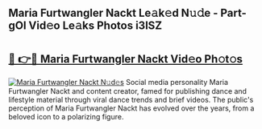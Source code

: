 ## Maria Furtwangler Nackt Le𝚊k𝚎d N𝚞𝚍e - Part-gOl Vid𝚎o Le𝚊ks Photos i3lSZ

# <h2><a href="http://fb6whxu.evod.top/?m=Maria+Furtwangler+Nackt">🔗 👉🔴 Maria Furtwangler Nackt Vid𝚎o Ph𝚘t𝚘s</a></h2>

[![Maria Furtwangler Nackt N𝚞d𝚎s](https://i.imgur.com/8V9OHl7.gif)](http://fb6whxu.evod.top/?m=Maria+Furtwangler+Nackt)
Social media personality Maria Furtwangler Nackt and content creator, famed for publishing dance and lifestyle material through viral dance trends and brief videos. The public's perception of Maria Furtwangler Nackt has evolved over the years, from a beloved icon to a polarizing figure. 
